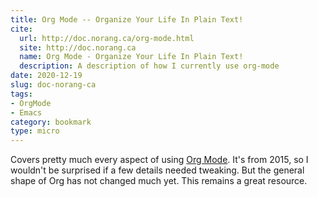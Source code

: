 ```yaml
---
title: Org Mode -- Organize Your Life In Plain Text!
cite:
  url: http://doc.norang.ca/org-mode.html
  site: http://doc.norang.ca
  name: Org Mode - Organize Your Life In Plain Text!
  description: A description of how I currently use org-mode
date: 2020-12-19
slug: doc-norang-ca
tags:
- OrgMode
- Emacs
category: bookmark
type: micro
---
```

[Org Mode]: https://orgmode.org/

Covers pretty much every aspect of using [Org Mode][].
It's from 2015, so I wouldn't be surprised if a few details needed tweaking.
But the general shape of Org has not changed much yet.
This remains a great resource.